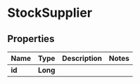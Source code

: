 
# StockSupplier

## Properties
Name | Type | Description | Notes
------------ | ------------- | ------------- | -------------
**id** | **Long** |  | 



